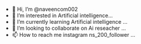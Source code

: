 - 👋 Hi, I’m @naveencom002
- 👀 I’m interested in Artificial intelligence...
- 🌱 I’m currently learning Artificial intelligence ...
- 💞️ I’m looking to collaborate on Ai reseacher ...
- 📫 How to reach me instagram ns_200_follower ...

<!---
naveencom002/naveencom002 is a ✨ special ✨ repository because its `README.md` (this file) appears on your GitHub profile.
You can click the Preview link to take a look at your changes.
--->
